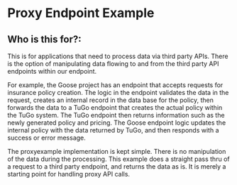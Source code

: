 # Proxy Endpoint Example

## Who is this for?:

This is for applications that need to process data via third party APIs. There is the option
of manipulating data flowing to and from the third party API endpoints within our endpoint.

For example, the Goose project has an endpoint that accepts requests for insurance policy
creation. The logic in the endpoint validates the data in the request, creates an internal record
in the data base for the policy, then forwards the data to a TuGo endpoint that creates the actual
policy within the TuGo system. The TuGo endpoint then returns information such as the newly
generated policy and pricing. The Goose endpoint logic updates the internal policy with the
data returned by TuGo, and then responds with a success or error message.

The proxyexample implementation is kept simple. There is no manipulation of the data during the
processing. This example does a straight pass thru of a request to a third party endpoint, and
returns the data as is. It is merely a starting point for handling proxy API calls.
